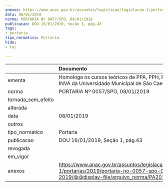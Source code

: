```yaml
---
anexos: https://www.anac.gov.br/assuntos/legislacao/legislacao-1/portarias/2019/portaria-no-0057-spo-08-01-2019/@@display-file/arquivo_norma/PA2019-0057.pdf
data: 08/01/2019
norma: PORTARIA Nº 0057/SPO, 08/01/2019
publicacao: DOU 16/01/2019, Seção 1, pág.43
tags:
- portaria
tipo_normatico: Portaria
hide: 
- toc 
 
---
```


|                    | Documento                                                                                                                                            |
|:-------------------|:-----------------------------------------------------------------------------------------------------------------------------------------------------|
| ementa             | Homologa os cursos teóricos de PPA, PPH, PCA, PCH e INVA da Universidade Municipal de São Caetano do Sul.                                            |
| norma              | PORTARIA Nº 0057/SPO, 08/01/2019                                                                                                                     |
| tornada_sem_efeito |                                                                                                                                                      |
| alterada           |                                                                                                                                                      |
| data               | 08/01/2019                                                                                                                                           |
| outros             |                                                                                                                                                      |
| tipo_normatico     | Portaria                                                                                                                                             |
| publicacao         | DOU 16/01/2019, Seção 1, pág.43                                                                                                                      |
| revogada           |                                                                                                                                                      |
| em_vigor           |                                                                                                                                                      |
| anexos             | https://www.anac.gov.br/assuntos/legislacao/legislacao-1/portarias/2019/portaria-no-0057-spo-08-01-2019/@@display-file/arquivo_norma/PA2019-0057.pdf |